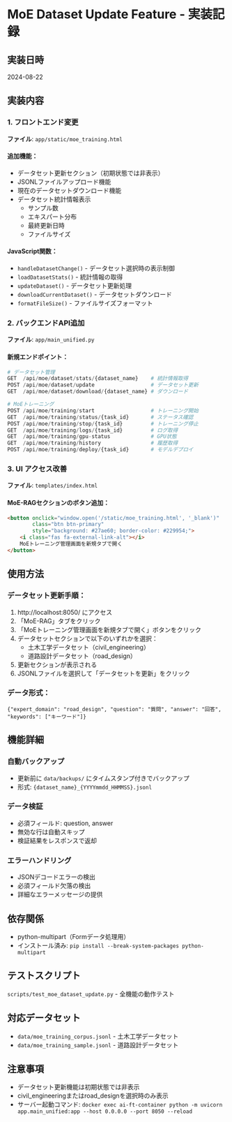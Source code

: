# MoE Dataset Update Feature - 実装記録

## 実装日時
2024-08-22

## 実装内容

### 1. フロントエンド変更
**ファイル**: `app/static/moe_training.html`

#### 追加機能：
- データセット更新セクション（初期状態では非表示）
- JSONLファイルアップロード機能
- 現在のデータセットダウンロード機能
- データセット統計情報表示
  - サンプル数
  - エキスパート分布
  - 最終更新日時
  - ファイルサイズ

#### JavaScript関数：
- `handleDatasetChange()` - データセット選択時の表示制御
- `loadDatasetStats()` - 統計情報の取得
- `updateDataset()` - データセット更新処理
- `downloadCurrentDataset()` - データセットダウンロード
- `formatFileSize()` - ファイルサイズフォーマット

### 2. バックエンドAPI追加
**ファイル**: `app/main_unified.py`

#### 新規エンドポイント：
```python
# データセット管理
GET  /api/moe/dataset/stats/{dataset_name}    # 統計情報取得
POST /api/moe/dataset/update                  # データセット更新
GET  /api/moe/dataset/download/{dataset_name} # ダウンロード

# MoEトレーニング
POST /api/moe/training/start                  # トレーニング開始
GET  /api/moe/training/status/{task_id}       # ステータス確認
POST /api/moe/training/stop/{task_id}         # トレーニング停止
GET  /api/moe/training/logs/{task_id}         # ログ取得
GET  /api/moe/training/gpu-status             # GPU状態
GET  /api/moe/training/history                # 履歴取得
POST /api/moe/training/deploy/{task_id}       # モデルデプロイ
```

### 3. UI アクセス改善
**ファイル**: `templates/index.html`

#### MoE-RAGセクションのボタン追加：
```html
<button onclick="window.open('/static/moe_training.html', '_blank')" 
        class="btn btn-primary" 
        style="background: #27ae60; border-color: #229954;">
    <i class="fas fa-external-link-alt"></i> 
    MoEトレーニング管理画面を新規タブで開く
</button>
```

## 使用方法

### データセット更新手順：
1. http://localhost:8050/ にアクセス
2. 「MoE-RAG」タブをクリック
3. 「MoEトレーニング管理画面を新規タブで開く」ボタンをクリック
4. データセットセクションで以下のいずれかを選択：
   - 土木工学データセット（civil_engineering）
   - 道路設計データセット（road_design）
5. 更新セクションが表示される
6. JSONLファイルを選択して「データセットを更新」をクリック

### データ形式：
```jsonl
{"expert_domain": "road_design", "question": "質問", "answer": "回答", "keywords": ["キーワード"]}
```

## 機能詳細

### 自動バックアップ
- 更新前に `data/backups/` にタイムスタンプ付きでバックアップ
- 形式: `{dataset_name}_{YYYYmmdd_HHMMSS}.jsonl`

### データ検証
- 必須フィールド: question, answer
- 無効な行は自動スキップ
- 検証結果をレスポンスで返却

### エラーハンドリング
- JSONデコードエラーの検出
- 必須フィールド欠落の検出
- 詳細なエラーメッセージの提供

## 依存関係
- python-multipart（Formデータ処理用）
- インストール済み: `pip install --break-system-packages python-multipart`

## テストスクリプト
`scripts/test_moe_dataset_update.py` - 全機能の動作テスト

## 対応データセット
- `data/moe_training_corpus.jsonl` - 土木工学データセット
- `data/moe_training_sample.jsonl` - 道路設計データセット

## 注意事項
- データセット更新機能は初期状態では非表示
- civil_engineeringまたはroad_designを選択時のみ表示
- サーバー起動コマンド: `docker exec ai-ft-container python -m uvicorn app.main_unified:app --host 0.0.0.0 --port 8050 --reload`
